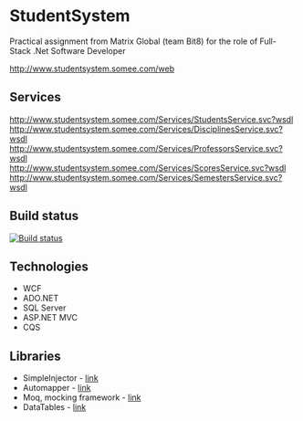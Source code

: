 # StudentSystem
Practical assignment from Matrix Global (team Bit8) for the role of Full-Stack .Net Software Developer

http://www.studentsystem.somee.com/web

## Services
http://www.studentsystem.somee.com/Services/StudentsService.svc?wsdl <br/>
http://www.studentsystem.somee.com/Services/DisciplinesService.svc?wsdl <br/>
http://www.studentsystem.somee.com/Services/ProfessorsService.svc?wsdl <br/>
http://www.studentsystem.somee.com/Services/ScoresService.svc?wsdl <br/>
http://www.studentsystem.somee.com/Services/SemestersService.svc?wsdl <br/>

## Build status

[![Build status](https://ci.appveyor.com/api/projects/status/vmea3b27n4aqf2g2?svg=true)](https://ci.appveyor.com/project/itplamen/studentsystem)

## Technologies

* WCF
* ADO.NET
* SQL Server
* ASP.NET MVC
* CQS

## Libraries

* SimpleInjector - [link](https://github.com/simpleinjector/SimpleInjector)
* Automapper - [link](https://github.com/AutoMapper/AutoMapper)
* Moq, mocking framework - [link](https://github.com/moq/moq4)
* DataTables - [link](https://github.com/DataTables/DataTables)
